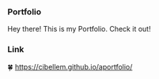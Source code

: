 

### Portfolio

Hey there! This is my Portfolio. 
Check it out! 
### Link

:four_leaf_clover: https://cibellem.github.io/aportfolio/


